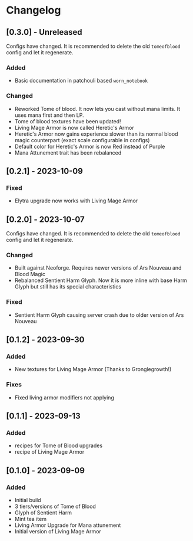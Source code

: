 # Changelog

## [0.3.0] - Unreleased

Configs have changed. It is recommended to delete the old `tomeofblood` config and let it regenerate.

### Added

- Basic documentation in patchouli based `worn_notebook`

### Changed

- Reworked Tome of blood. It now lets you cast without mana limits. It uses mana first and then LP.
- Tome of blood textures have been updated!
- Living Mage Armor is now called Heretic's Armor
- Heretic's Armor now gains experience slower than its normal blood magic counterpart (exact scale configurable in
  configs)
- Default color for Heretic's Armor is now Red instead of Purple
- Mana Attunement trait has been rebalanced

## [0.2.1] - 2023-10-09

### Fixed

- Elytra upgrade now works with Living Mage Armor

## [0.2.0] - 2023-10-07

Configs have changed. It is recommended to delete the old `tomeofblood` config and let it regenerate.

### Changed

- Built against Neoforge. Requires newer versions of Ars Nouveau and Blood Magic
- Rebalanced Sentient Harm Glyph. Now it is more inline with base Harm Glyph but still has its special characteristics

### Fixed

- Sentient Harm Glyph causing server crash due to older version of Ars Nouveau

## [0.1.2] - 2023-09-30

### Added

- New textures for Living Mage Armor (Thanks to Gronglegrowth!)

### Fixes

- Fixed living armor modifiers not applying

## [0.1.1] - 2023-09-13

### Added

- recipes for Tome of Blood upgrades
- recipe of Living Mage Armor


## [0.1.0] - 2023-09-09

### Added

- Initial build
- 3 tiers/versions of Tome of Blood
- Glyph of Sentient Harm
- Mint tea item
- Living Armor Upgrade for Mana attunement
- Initial version of Living Mage Armor